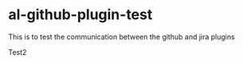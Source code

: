# al-github-plugin-test
This is to test the communication between the github and jira plugins

Test2 
